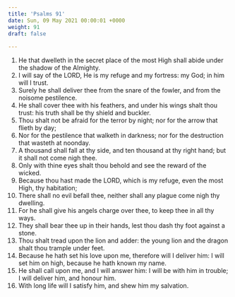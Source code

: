```yaml
---
title: 'Psalms 91'
date: Sun, 09 May 2021 00:00:01 +0000
weight: 91
draft: false
  
---
```


1. He that dwelleth in the secret place of the most High shall abide under the shadow of the Almighty.
2. I will say of the LORD, He is my refuge and my fortress: my God; in him will I trust.
3. Surely he shall deliver thee from the snare of the fowler, and from the noisome pestilence.
4. He shall cover thee with his feathers, and under his wings shalt thou trust: his truth shall be thy shield and buckler.
5. Thou shalt not be afraid for the terror by night; nor for the arrow that flieth by day;
6. Nor for the pestilence that walketh in darkness; nor for the destruction that wasteth at noonday.
7. A thousand shall fall at thy side, and ten thousand at thy right hand; but it shall not come nigh thee.
8. Only with thine eyes shalt thou behold and see the reward of the wicked.
9. Because thou hast made the LORD, which is my refuge, even the most High, thy habitation;
10. There shall no evil befall thee, neither shall any plague come nigh thy dwelling.
11. For he shall give his angels charge over thee, to keep thee in all thy ways.
12. They shall bear thee up in their hands, lest thou dash thy foot against a stone.
13. Thou shalt tread upon the lion and adder: the young lion and the dragon shalt thou trample under feet.
14. Because he hath set his love upon me, therefore will I deliver him: I will set him on high, because he hath known my name.
15. He shall call upon me, and I will answer him: I will be with him in trouble; I will deliver him, and honour him.
16. With long life will I satisfy him, and shew him my salvation.
